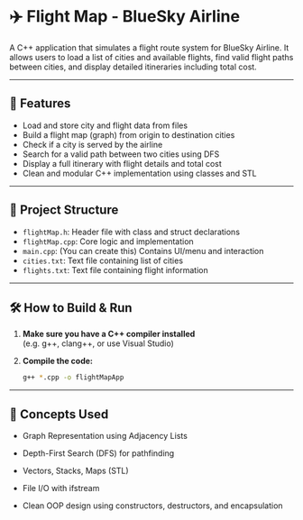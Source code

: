 # ✈️ Flight Map - BlueSky Airline

A C++ application that simulates a flight route system for BlueSky Airline. It allows users to load a list of cities and available flights, find valid flight paths between cities, and display detailed itineraries including total cost.

---

## 🚀 Features

- Load and store city and flight data from files
- Build a flight map (graph) from origin to destination cities
- Check if a city is served by the airline
- Search for a valid path between two cities using DFS
- Display a full itinerary with flight details and total cost
- Clean and modular C++ implementation using classes and STL

---

## 📁 Project Structure

- `flightMap.h`: Header file with class and struct declarations
- `flightMap.cpp`: Core logic and implementation
- `main.cpp`: (You can create this) Contains UI/menu and interaction
- `cities.txt`: Text file containing list of cities
- `flights.txt`: Text file containing flight information

---

## 🛠️ How to Build & Run

1. **Make sure you have a C++ compiler installed**  
   (e.g. g++, clang++, or use Visual Studio)

2. **Compile the code:**

   ```bash
   g++ *.cpp -o flightMapApp
---
## 🧠 Concepts Used

- Graph Representation using Adjacency Lists

- Depth-First Search (DFS) for pathfinding

- Vectors, Stacks, Maps (STL)

- File I/O with ifstream

- Clean OOP design using constructors, destructors, and encapsulation
